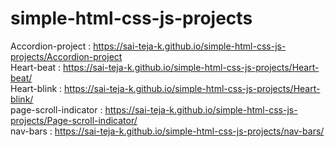 # simple-html-css-js-projects

Accordion-project : https://sai-teja-k.github.io/simple-html-css-js-projects/Accordion-project <br/>
Heart-beat : https://sai-teja-k.github.io/simple-html-css-js-projects/Heart-beat/ <br/>
Heart-blink : https://sai-teja-k.github.io/simple-html-css-js-projects/Heart-blink/ <br/>
page-scroll-indicator : https://sai-teja-k.github.io/simple-html-css-js-projects/Page-scroll-indicator/ <br/>
nav-bars : https://sai-teja-k.github.io/simple-html-css-js-projects/nav-bars/ <br/>
